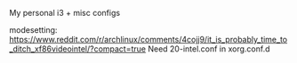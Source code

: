 My personal i3 + misc configs

modesetting: 
https://www.reddit.com/r/archlinux/comments/4cojj9/it_is_probably_time_to_ditch_xf86videointel/?compact=true
Need 20-intel.conf in xorg.conf.d


